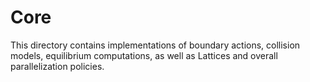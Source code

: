 # Core
This directory contains implementations of boundary actions, collision models, equilibrium computations, as well as 
Lattices and overall parallelization policies.